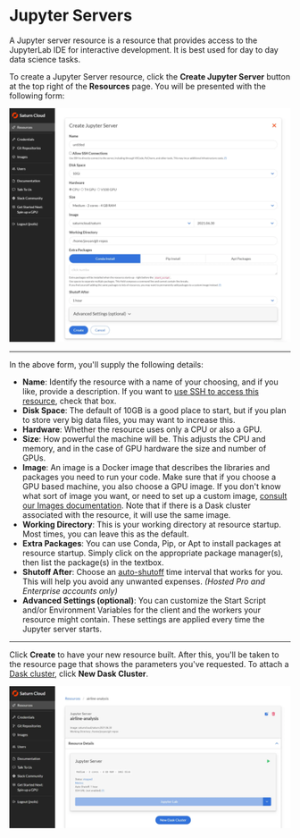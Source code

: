 # Jupyter Servers

A Jupyter server resource is a resource that provides access to the JupyterLab IDE for interactive development. It is best used for day to day data science tasks.

To create a Jupyter Server resource, click the **Create Jupyter Server** button at the top right of the **Resources** page. You will be presented with the following form:

<img src="/images/docs/create-resource.webp" alt="Create resource page" class="doc-image">

<hr>

In the above form, you'll supply the following details:

* **Name**: Identify the resource with a name of your choosing, and if you like, provide a description. If you  want to [use SSH to access this resource](<docs/using-saturn-cloud/ide_ssh.md>), check that box. 
* **Disk Space**: The default of 10GB is a good place to start, but if you plan to store very big data files, you may want to increase this.
* **Hardware**: Whether the resource uses only a CPU or also a GPU.
* **Size**: How powerful the machine will be. This adjusts the CPU and memory, and in the case of GPU hardware the size and number of GPUs.
* **Image**: An image is a Docker image that describes the libraries and packages you need to run your code.  Make sure that if you choose a GPU based machine, you also choose a GPU image. If you don't know what sort of image you want, or need to set up a custom image, [consult our Images documentation](/docs). Note that if there is a Dask cluster associated with the resource, it will use the same image.
* **Working Directory**: This is your working directory at resource startup. Most times, you can leave this as the default.
* **Extra Packages**: You can use Conda, Pip, or Apt to install packages at resource startup. Simply click on the appropriate package manager(s), then list the package(s) in the textbox.
* **Shutoff After**: Choose an [auto-shutoff](<docs/using-saturn-cloud/autoshutoff.md>) time interval that works for you. This will help you avoid any unwanted expenses. *(Hosted Pro and Enterprise accounts only)*
* **Advanced Settings (optional)**: You can customize the Start Script and/or Environment Variables for the client and the workers your resource might contain. These settings are applied every time the Jupyter server starts.

<hr>

Click **Create** to have your new resource built. After this, you'll be taken to the resource page that shows the parameters you've requested. To attach a [Dask cluster](<docs/using-saturn-cloud/create_dask_cluster.md>), click **New Dask Cluster**.

<img src="/images/docs/quickstart3b.webp" alt="Screenshot of a resource page after creation, called 'pytorch'" class="doc-image">
